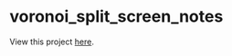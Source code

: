 # voronoi_split_screen_notes

View this project [here](https://mattwoelk.github.io/voronoi_split_screen_notes/).
